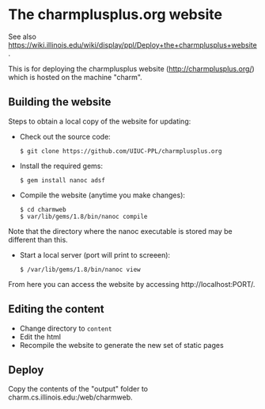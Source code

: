 # The charmplusplus.org website

See also https://wiki.illinois.edu/wiki/display/ppl/Deploy+the+charmplusplus+website.

This is for deploying the charmplusplus website (http://charmplusplus.org/) which is hosted on the machine "charm". 


##  Building the website
Steps to obtain a local copy of the website for updating:

- Check out the source code:

      $ git clone https://github.com/UIUC-PPL/charmplusplus.org
  
- Install the required gems:

      $ gem install nanoc adsf

- Compile the website (anytime you make changes): 

      $ cd charmweb
      $ var/lib/gems/1.8/bin/nanoc compile
    
Note that the directory where the nanoc executable is stored may be different than this.

- Start a local server (port will print to screeen):

      $ /var/lib/gems/1.8/bin/nanoc view
    
From here you can access the website by accessing http://localhost:PORT/.

## Editing the content

- Change directory to `content`
- Edit the html
- Recompile the website to generate the new set of static pages

## Deploy

Copy the contents of the "output" folder to charm.cs.illinois.edu:/web/charmweb.
